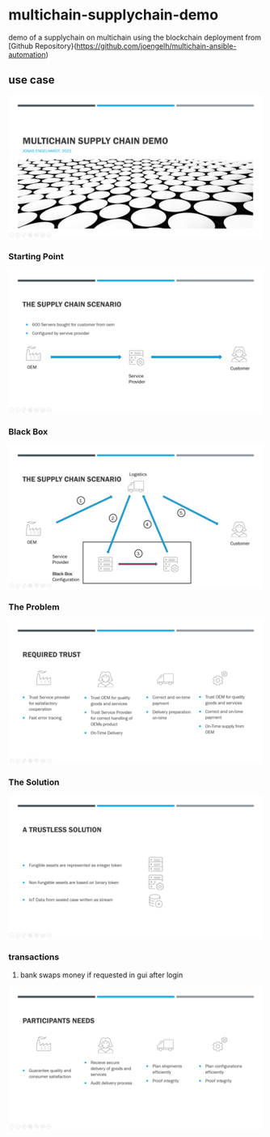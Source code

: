 # multichain-supplychain-demo
demo of a supplychain on multichain using the blockchain deployment from [Github Repository}(https://github.com/joengelh/multichain-ansible-automation)

## use case

![Title](images/slide1.PNG)

### Starting Point

![Starting Point](images/slide2.PNG)

### Black Box

![Black Box](images/slide3.PNG)

### The Problem

![The Problem](images/slide4.PNG)

### The Solution

![The Solution](images/slide5.PNG)

### transactions
1. bank swaps money if requested in gui after login


![Needs Met](images/slide6.PNG)

